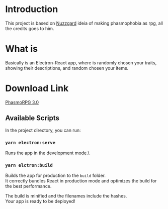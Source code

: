 # Introduction

This project is based on [Nuzzgard](https://www.youtube.com/channel/UCzeJwNw3EBqZ570CQbFCSJw) ideia of making phasmophobia as rpg, all the credits goes to him.

# What is

Basically is an Electron-React app, where is randomly chosen your traits, showing their descriptions, and random chosen your items. 

# Download Link
[PhasmoRPG 3.0](https://drive.google.com/file/d/1hy5SEmiBffaIIbNcUI5jFsiHL7mrJzZr/view?usp=sharing)

## Available Scripts

In the project directory, you can run:

### `yarn electron:serve`

Runs the app in the development mode.\


### `yarn elctron:build`

Builds the app for production to the `build` folder.\
It correctly bundles React in production mode and optimizes the build for the best performance.

The build is minified and the filenames include the hashes.\
Your app is ready to be deployed!

